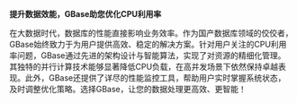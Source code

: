 **提升数据效能，GBase助您优化CPU利用率**

在大数据时代，数据库的性能直接影响业务效率。作为国产数据库领域的佼佼者，GBase始终致力于为用户提供高效、稳定的解决方案。针对用户关注的CPU利用率问题，GBase通过先进的架构设计与智能算法，实现了对资源的精细化管理。其独特的并行计算技术能够显著降低CPU负载，在高并发场景下依然保持卓越表现。此外，GBase还提供了详尽的性能监控工具，帮助用户实时掌握系统状态，及时调整优化策略。选择GBase，让您的数据处理更高效、更智能！